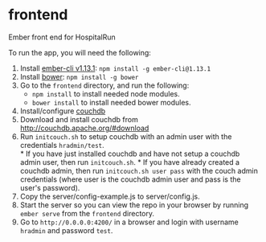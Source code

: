 frontend
========

Ember front end for HospitalRun

To run the app, you will need the following:

1. Install [ember-cli v1.13.1](https://www.npmjs.org/package/ember-cli): `npm install -g ember-cli@1.13.1`
2. Install [bower](https://www.npmjs.org/package/bower): `npm install -g bower`
3. Go to the `frontend` directory, and run the following:
    * `npm install` to install needed node modules.
    * `bower install` to install needed bower modules.
4. Install/configure [couchdb](http://couchdb.apache.org/)
  1. Download and install couchdb from http://couchdb.apache.org/#download
  2. Run `initcouch.sh` to setup couchdb with an admin user with the credentials `hradmin/test`.  
    * If you have just installed couchdb and have not setup a couchdb admin user, then run `initcouch.sh`.
    * If you have already created a couchdb admin, then run `initcouch.sh user pass` with the couch admin credentials (where user is the couchdb admin user and pass is the user's password).
5. Copy the server/config-example.js to server/config.js.
6. Start the server so you can view the repo in your browser by running `ember serve` from the `frontend` directory.
7. Go to `http://0.0.0.0:4200/` in a browser and login with username `hradmin` and password `test`.